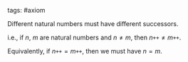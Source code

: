tags: #axiom 

Different natural numbers must have different successors.

i.e., if $n$, $m$ are natural numbers and $n \neq m$, then $n\texttt{++} \neq m\texttt{++}$.

Equivalently, if $n\texttt{++} = m\texttt{++}$, then we must have $n = m$.
